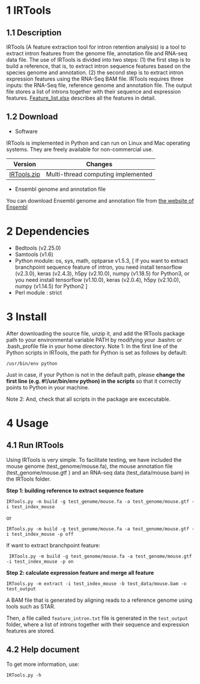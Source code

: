 # 1 IRTools
## 1.1 Description

IRTools (A feature extraction tool for intron retention analysis) is a tool to extract intron features from the genome file, annotation file and RNA-seq data file. The use of IRTools is divided into two steps: (1) the first step is to build a reference, that is, to extract intron sequence features based on the species genome and annotation. (2) the second step is to extract intron expression features using the RNA-Seq BAM file. IRTools requires three inputs: the RNA-Seq file, reference genome and annotation file. The output file stores a list of introns together with their sequence and expression features. [Feature_list.xlsx](https://github.com/genemine/IRTools/blob/master/Feature_list.xlsx) describes all the features in detail.

## 1.2 Download

- Software

IRTools is implemented in Python and can run on Linux and Mac operating systems. They are freely available for non-commercial use.

| Version        | Changes           |
| :-------------: | :----------------: |
|  [IRTools.zip](https://github.com/genemine/IRTools/archive/refs/heads/master.zip)     | Multi-thread computing implemented |



- Ensembl genome and annotation file

You can download Ensembl genome and annotation file from [the website of Ensembl](http://asia.ensembl.org/index.html "Ensembl")

# 2 Dependencies

- Bedtools (v2.25.0)
- Samtools (v1.6)
- Python module: os, sys, math, optparse v1.5.3, [ If you want to extract branchpoint sequence feature of intron, you need install tensorflow (v2.3.0), keras (v2.4.3), h5py (v2.10.0), numpy (v1.18.5) for Python3, or you need install tensorflow (v1.10.0), keras (v2.0.4), h5py (v2.10.0), numpy (v1.14.5) for Python2 ]
- Perl module : strict

# 3 Install

After downloading the source file, unzip it, and add the IRTools package path to your environmental variable PATH by modifying your .bashrc or .bash_profile file in your home directory.
Note 1: In the first line of the Python scripts in IRTools, the path for Python is set as follows by default:

`/usr/bin/env python`

Just in case, if your Python is not in the default path, please __change the first line (e.g. #!/usr/bin/env python) in the scripts__ so that it correctly points to Python in your machine.

Note 2: And, check that all scripts in the package are excecutable.

# 4 Usage
## 4.1 Run IRTools
Using IRTools is very simple. To facilitate testing, we have included the mouse genome (test_genome/mouse.fa), the mouse annotation file (test_genome/mouse.gtf ) and an RNA-seq data (test_data/mouse.bam) in the IRTools folder.

__Step 1: building reference to extract sequence feature__

` IRTools.py -m build -g test_genome/mouse.fa -a test_genome/mouse.gtf -i test_index_mouse `

or

` IRTools.py -m build -g test_genome/mouse.fa -a test_genome/mouse.gtf -i test_index_mouse -p off `

If want to extract branchpoint feature:

`  IRTools.py -m build -g test_genome/mouse.fa -a test_genome/mouse.gtf -i test_index_mouse -p on `

__Step 2: calculate expression feature and merge all feature__

` IRTools.py -m extract -i test_index_mouse -b test_data/mouse.bam -o test_output `

A BAM file that is generated by aligning reads to a reference genome using tools such as STAR.


Then, a file called ` feature_intron.txt ` file is generated in the ` test_output ` folder, where a list of introns together with their sequence and expression features are stored. 

## 4.2 Help document
To get more information, use:

` IRTools.py -h `

